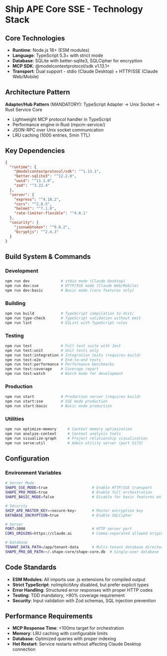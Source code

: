 # Ship APE Core SSE - Technology Stack

## Core Technologies
- **Runtime**: Node.js 18+ (ESM modules)
- **Language**: TypeScript 5.3+ with strict mode
- **Database**: SQLite with better-sqlite3, SQLCipher for encryption
- **MCP SDK**: @modelcontextprotocol/sdk v1.13.1+
- **Transport**: Dual support - stdio (Claude Desktop) + HTTP/SSE (Claude Web/Mobile)

## Architecture Pattern
**Adapter/Hub Pattern** (MANDATORY): TypeScript Adapter → Unix Socket → Rust Service Core
- Lightweight MCP protocol handler in TypeScript
- Performance engine in Rust (mpcm-service/)
- JSON-RPC over Unix socket communication
- LRU caching (1000 entries, 5min TTL)

## Key Dependencies
```json
{
  "runtime": {
    "@modelcontextprotocol/sdk": "^1.13.1",
    "better-sqlite3": "^12.2.0",
    "uuid": "^11.1.0",
    "zod": "^3.22.4"
  },
  "server": {
    "express": "^4.18.2",
    "cors": "^2.8.5",
    "helmet": "^7.1.0",
    "rate-limiter-flexible": "^4.0.1"
  },
  "security": {
    "jsonwebtoken": "^9.0.2",
    "bcryptjs": "^2.4.3"
  }
}
```

## Build System & Commands

### Development
```bash
npm run dev              # stdio mode (Claude Desktop)
npm run dev:sse          # HTTP/SSE mode (Claude Web/Mobile)
npm run dev:basic        # Basic mode (core features only)
```

### Building
```bash
npm run build            # TypeScript compilation to dist/
npm run type-check       # TypeScript validation without emit
npm run lint             # ESLint with TypeScript rules
```

### Testing
```bash
npm run test             # Full test suite with Jest
npm run test:unit        # Unit tests only
npm run test:integration # Integration tests (requires build)
npm run test:e2e         # End-to-end tests
npm run test:performance # Performance benchmarks
npm run test:coverage    # Coverage report
npm run test:watch       # Watch mode for development
```

### Production
```bash
npm run start            # Production server (requires build)
npm run start:sse        # SSE mode production
npm run start:basic      # Basic mode production
```

### Utilities
```bash
npm run optimize-memory     # Context memory optimization
npm run analyze-context     # Context analysis tools
npm run visualize-graph     # Project relationship visualization
npm run serve:util          # Admin utility server (port 5173)
```

## Configuration

### Environment Variables
```bash
# Server Mode
SHAPE_SSE_MODE=true                    # Enable HTTP/SSE transport
SHAPE_PRO_MODE=true                    # Enable full orchestration
SHAPE_BASIC_MODE=false                 # Disable for basic features only

# Security
SHIP_APE_MASTER_KEY=<secure-key>       # Master encryption key
DATABASE_ENCRYPTION=true               # Enable SQLCipher

# Server
PORT=3000                              # HTTP server port
CORS_ORIGINS=https://claude.ai         # Comma-separated allowed origins

# Database
TENANT_DATA_PATH=/app/tenant-data      # Multi-tenant database directory
SHAPE_PRO_DB_PATH=~/.shape-core/shape-core.db  # Single-user database
```

## Code Standards
- **ESM Modules**: All imports use .js extensions for compiled output
- **Strict TypeScript**: noImplicitAny disabled, but prefer explicit types
- **Error Handling**: Structured error responses with proper HTTP codes
- **Testing**: TDD mandatory, >90% coverage requirement
- **Security**: Input validation with Zod schemas, SQL injection prevention

## Performance Requirements
- **MCP Response Time**: <100ms target for orchestration
- **Memory**: LRU caching with configurable limits
- **Database**: Optimized queries with proper indexing
- **Hot Restart**: Service restarts without affecting Claude Desktop connection